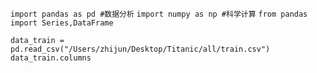 `import pandas as pd #数据分析`
`import numpy as np #科学计算`
`from pandas import Series,DataFrame`

`data_train = pd.read_csv("/Users/zhijun/Desktop/Titanic/all/train.csv")`
`data_train.columns`
